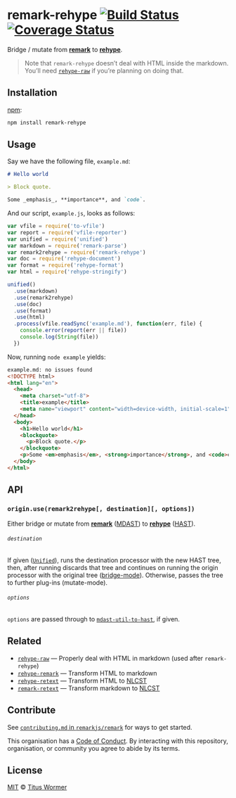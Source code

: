 # remark-rehype [![Build Status][travis-badge]][travis] [![Coverage Status][codecov-badge]][codecov]

Bridge / mutate from [**remark**][remark] to [**rehype**][rehype].

> Note that `remark-rehype` doesn’t deal with HTML inside the markdown.  You’ll
> need [`rehype-raw`][raw] if you’re planning on doing that.

## Installation

[npm][npm-install]:

```bash
npm install remark-rehype
```

## Usage

Say we have the following file, `example.md`:

```markdown
# Hello world

> Block quote.

Some _emphasis_, **importance**, and `code`.
```

And our script, `example.js`, looks as follows:

```javascript
var vfile = require('to-vfile')
var report = require('vfile-reporter')
var unified = require('unified')
var markdown = require('remark-parse')
var remark2rehype = require('remark-rehype')
var doc = require('rehype-document')
var format = require('rehype-format')
var html = require('rehype-stringify')

unified()
  .use(markdown)
  .use(remark2rehype)
  .use(doc)
  .use(format)
  .use(html)
  .process(vfile.readSync('example.md'), function(err, file) {
    console.error(report(err || file))
    console.log(String(file))
  })
```

Now, running `node example` yields:

```html
example.md: no issues found
<!DOCTYPE html>
<html lang="en">
  <head>
    <meta charset="utf-8">
    <title>example</title>
    <meta name="viewport" content="width=device-width, initial-scale=1">
  </head>
  <body>
    <h1>Hello world</h1>
    <blockquote>
      <p>Block quote.</p>
    </blockquote>
    <p>Some <em>emphasis</em>, <strong>importance</strong>, and <code>code</code>.</p>
  </body>
</html>
```

## API

### `origin.use(remark2rehype[, destination][, options])`

Either bridge or mutate from [**remark**][remark] ([MDAST][]) to
[**rehype**][rehype] ([HAST][]).

###### `destination`

If given ([`Unified`][processor]), runs the destination processor
with the new HAST tree, then, after running discards that tree and
continues on running the origin processor with the original tree
([bridge-mode][bridge]).  Otherwise, passes the tree to further
plug-ins (mutate-mode).

###### `options`

`options` are passed through to [`mdast-util-to-hast`][to-hast], if given.

## Related

*   [`rehype-raw`][raw]
    — Properly deal with HTML in markdown (used after `remark-rehype`)
*   [`rehype-remark`](https://github.com/rehypejs/rehype-remark)
    — Transform HTML to markdown
*   [`rehype-retext`](https://github.com/rehypejs/rehype-retext)
    — Transform HTML to [NLCST][]
*   [`remark-retext`](https://github.com/remarkjs/remark-retext)
    — Transform markdown to [NLCST][]

## Contribute

See [`contributing.md` in `remarkjs/remark`][contributing] for ways to get
started.

This organisation has a [Code of Conduct][coc].  By interacting with this
repository, organisation, or community you agree to abide by its terms.

## License

[MIT][license] © [Titus Wormer][author]

<!-- Definitions -->

[travis-badge]: https://img.shields.io/travis/remarkjs/remark-rehype.svg

[travis]: https://travis-ci.org/remarkjs/remark-rehype

[codecov-badge]: https://img.shields.io/codecov/c/github/remarkjs/remark-rehype.svg

[codecov]: https://codecov.io/github/remarkjs/remark-rehype

[npm-install]: https://docs.npmjs.com/cli/install

[license]: license

[author]: https://wooorm.com

[mdast]: https://github.com/syntax-tree/mdast

[hast]: https://github.com/syntax-tree/hast

[remark]: https://github.com/remarkjs/remark

[rehype]: https://github.com/rehypejs/rehype

[processor]: https://github.com/unifiedjs/unified#processor

[bridge]: https://github.com/unifiedjs/unified#processing-between-syntaxes

[to-hast]: https://github.com/syntax-tree/mdast-util-to-hast#tohastnode-options

[nlcst]: https://github.com/syntax-tree/nlcst

[raw]: https://github.com/rehypejs/rehype-raw

[contributing]: https://github.com/remarkjs/remark/blob/master/contributing.md

[coc]: https://github.com/remarkjs/remark/blob/master/code-of-conduct.md
